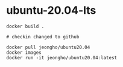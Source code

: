 # ubuntu-20.04-lts

```
docker build .

# checkin changed to github

docker pull jeongho/ubuntu20.04
docker images
docker run -it jeongho/ubuntu20.04:latest

```